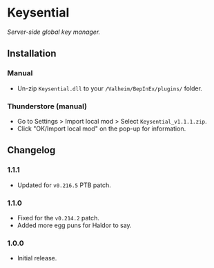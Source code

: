 # Keysential

*Server-side global key manager.*

## Installation

### Manual

  * Un-zip `Keysential.dll` to your `/Valheim/BepInEx/plugins/` folder.

### Thunderstore (manual)

  * Go to Settings > Import local mod > Select `Keysential_v1.1.1.zip`.
  * Click "OK/Import local mod" on the pop-up for information.

## Changelog

### 1.1.1

  * Updated for `v0.216.5` PTB patch.

### 1.1.0

  * Fixed for the `v0.214.2` patch.
  * Added more egg puns for Haldor to say.

### 1.0.0

  * Initial release.